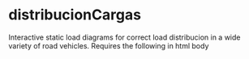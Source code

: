 # distribucionCargas
Interactive static load diagrams for correct load distribucion in a wide variety of road vehicles.
Requires the following in html body <div id="Diagrama" style="position: relative; width: 100%;"></div>
